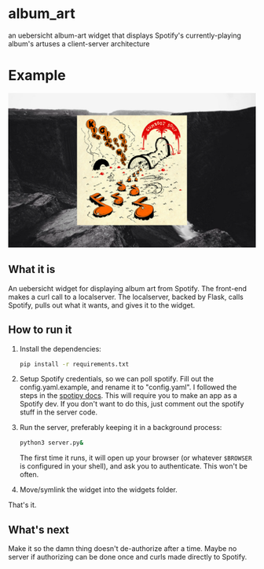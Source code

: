 # album_art
an uebersicht album-art widget that displays Spotify's currently-playing
album's artuses a client-server architecture

# Example
![good album](art.png)


## What it is
An uebersicht widget for displaying album art from Spotify. The
front-end makes a curl call to a localserver. The localserver, backed
by Flask, calls Spotify, pulls out what it wants, and gives it to the widget.

## How to run it
1. Install the dependencies:
   ```bash
   pip install -r requirements.txt
   ```
2. Setup Spotify credentials, so we can poll spotify. Fill out the
   config.yaml.example, and rename it to "config.yaml". I followed the
   steps in the [spotipy docs][0]. This will require you to make an app
   as a Spotify dev. If you don't want to do this, just comment out the
   spotify stuff in the server code.

3. Run the server, preferably keeping it in a background process:
   ```bash
   python3 server.py&
   ```
   The first time it runs, it will open up your browser (or whatever
   `$BROWSER` is configured in your shell), and ask you to authenticate. This
   won't be often.

4. Move/symlink the widget into the widgets folder.

That's it.

## What's next
Make it so the damn thing doesn't de-authorize after a time. Maybe no
server if authorizing can be done once and curls made directly to
Spotify.

[0]: http://spotipy.readthedocs.io/en/latest/#authorized-requests
